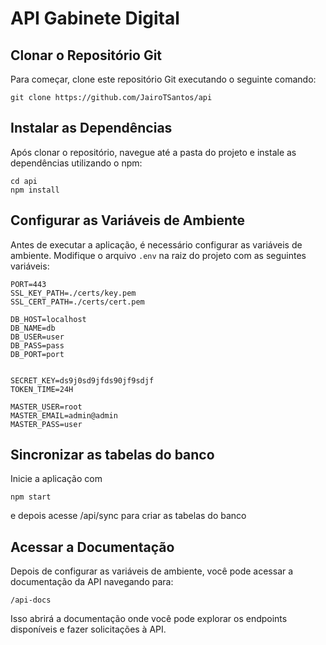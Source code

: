 # API Gabinete Digital

## Clonar o Repositório Git

Para começar, clone este repositório Git executando o seguinte comando:

```
git clone https://github.com/JairoTSantos/api
```

## Instalar as Dependências

Após clonar o repositório, navegue até a pasta do projeto e instale as dependências utilizando o npm:

```
cd api
npm install
```

## Configurar as Variáveis de Ambiente

Antes de executar a aplicação, é necessário configurar as variáveis de ambiente. Modifique o arquivo `.env` na raiz do projeto com as seguintes variáveis:

```
PORT=443
SSL_KEY_PATH=./certs/key.pem
SSL_CERT_PATH=./certs/cert.pem

DB_HOST=localhost
DB_NAME=db
DB_USER=user
DB_PASS=pass
DB_PORT=port


SECRET_KEY=ds9j0sd9jfds90jf9sdjf
TOKEN_TIME=24H

MASTER_USER=root
MASTER_EMAIL=admin@admin
MASTER_PASS=user
```
## Sincronizar as tabelas do banco
Inicie a aplicação com

```
npm start
```
e depois acesse /api/sync para criar as tabelas do banco

## Acessar a Documentação

Depois de configurar as variáveis de ambiente, você pode acessar a documentação da API navegando para:

```
/api-docs
```

Isso abrirá a documentação onde você pode explorar os endpoints disponíveis e fazer solicitações à API.
